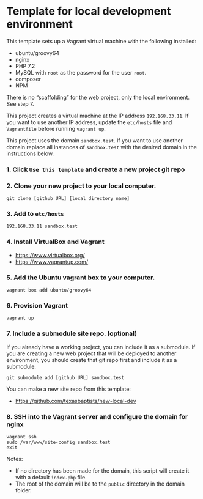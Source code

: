 # Template for local development environment

This template sets up a Vagrant virtual machine with the following installed:

* ubuntu/groovy64 
* nginx 
* PHP 7.2
* MySQL with `root` as the password for the user `root`.
* composer
* NPM

There is no “scaffolding” for the web project, only the local environment. See step 7.

This project creates a virtual machine at the IP address `192.168.33.11`. If you want to use another IP address, update the `etc/hosts` file and `Vagrantfile` before running `vagrant up`.

This project uses the domain `sandbox.test`. If you want to use another domain replace all instances of `sandbox.test` with the desired domain in the instructions below. 

### 1. Click `Use this template` and create a new project git repo

### 2. Clone your new project to your local computer.

```
git clone [github URL] [local directory name]
```

### 3. Add to `etc/hosts`
```
192.168.33.11 sandbox.test
```

### 4. Install VirtualBox and Vagrant
* https://www.virtualbox.org/
* https://www.vagrantup.com/

### 5. Add the Ubuntu vagrant box to your computer.
```
vagrant box add ubuntu/groovy64
```


### 6. Provision Vagrant
```
vagrant up
```

### 7. Include a submodule site repo. (optional)

If you already have a working project, you can include it as a submodule. If you are creating a new web project that will be deployed to another environment, you should create that git repo first and include it as a submodule.
```
git submodule add [github URL] sandbox.test
```

You can make a new site repo from this template:
* https://github.com/texasbaptists/new-local-dev

### 8. SSH into the Vagrant server and configure the domain for nginx

```
vagrant ssh
sudo /var/www/site-config sandbox.test
exit

```

Notes: 
* If no directory has been made for the domain, this script will create it with a default `index.php` file. 
* The root of the domain will be to the `public` directory in the domain folder.